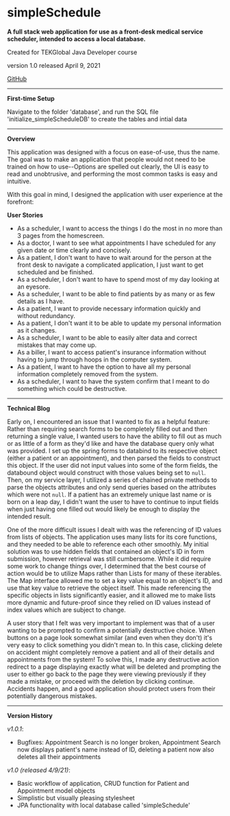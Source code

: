 # simpleSchedule
**A full stack web application for use as a front-desk medical service scheduler, intended to access a local database.**

Created for TEKGlobal Java Developer course

version 1.0 released April 9, 2021

[GitHub](https://github.com/danielmckinnonanderson/simpleSchedule)

------------------------------------------------------------------

**First-time Setup**

Navigate to the folder 'database', and run the SQL file 'initialize_simpleScheduleDB' to create the tables and intial data

-------------------------------------------------------------------


**Overview**

This application was designed with a focus on ease-of-use, thus the name.
The goal was to make an application that people would not need to be trained on how to use--Options are spelled out clearly, the UI is easy to read and unobtrusive, and performing the most common tasks is easy and intuitive.

With this goal in mind, I designed the application with user experience at the forefront:

**User Stories**
- As a scheduler, I want to access the things I do the most in no more than 3 pages from the homescreen.
- As a doctor, I want to see what appointments I have scheduled for any given date or time clearly and concisely.
- As a patient, I don't want to have to wait around for the person at the front desk to navigate a complicated application, I just want to get scheduled and be finished.
- As a scheduler, I don't want to have to spend most of my day looking at an eyesore.
- As a scheduler, I want to be able to find patients by as many or as few details as I have.
- As a patient, I want to provide necessary information quickly and without redundancy.
- As a patient, I don't want it to be able to update my personal information as it changes.
- As a scheduler, I want to be able to easily alter data and correct mistakes that may come up.
- As a biller, I want to access patient's insurance information without having to jump through hoops in the computer system.
- As a patient, I want to have the option to have all my personal information completely removed from the system.
- As a scheduler, I want to have the system confirm that I meant to do something which could be destructive.


--------------------------------------------------------------------


**Technical Blog**

Early on, I encountered an issue that I wanted to fix as a helpful feature: Rather than requiring search forms to be completely filled out and then returning a single value, I wanted users to have the ability to fill out as much or as little of a form as they'd like and have the database query only what was provided. I set up the spring forms to databind to its respective object (either a patient or an appointment), and then parsed the fields to construct this object. If the user did not input values into some of the form fields, the databound object would construct with those values being set to `null`. Then, on my service layer, I utilized a series of chained private methods to parse the objects attributes and only send queries based on the attributes which were not `null`. If a patient has an extremely unique last name or is born on a leap day, I didn't want the user to have to continue to input fields when just having one filled out would likely be enough to display the intended result.

One of the more difficult issues I dealt with was the referencing of ID values from lists of objects. The application uses many lists for its core functions, and they needed to be able to reference each other smoothly. My initial solution was to use hidden fields that contained an object's ID in form submission, however retrieval was still cumbersome. While it did require some work to change things over, I determined that the best course of action would be to utilize Maps rather than Lists for many of these iterables. The Map interface allowed me to set a key value equal to an object's ID, and use that key value to retrieve the object itself. This made referencing the specific objects in lists significantly easier, and it allowed me to make lists more dynamic and future-proof since they relied on ID values instead of index values which are subject to change.

A user story that I felt was very important to implement was that of a user wanting to be prompted to confirm a potentially destructive choice. When buttons on a page look somewhat similar (and even when they don't) it's very easy to click something you didn't mean to. In this case, clicking delete on accident might completely remove a patient and all of their details and appointments from the system! To solve this, I made any destructive action redirect to a page displaying exactly what will be deleted and prompting the user to either go back to the page they were viewing previously if they made a mistake, or proceed with the deletion by clicking continue. Accidents happen, and a good application should protect users from their potentially dangerous mistakes.


------------------------------------------------------------------------

**Version History**

*v1.0.1*:
- Bugfixes: Appointment Search is no longer broken, Appointment Search now displays patient's name instead of ID, deleting a patient now also deletes all their appointments


*v1.0 (released 4/9/21)*:
- Basic workflow of application, CRUD function for Patient and Appointment model objects
- Simplistic but visually pleasing stylesheet 
- JPA functionality with local database called 'simpleSchedule'